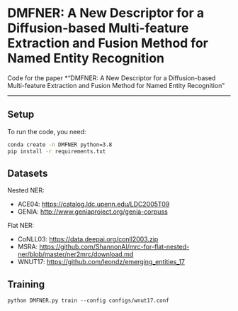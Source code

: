 # DMFNER: A New Descriptor for a Diffusion-based Multi-feature Extraction and Fusion Method for Named Entity Recognition

Code for the paper *“DMFNER: A New Descriptor for a Diffusion-based Multi-feature Extraction and Fusion Method for Named Entity Recognition”

---

##  Setup

To run the code, you need:

```bash
conda create -n DMFNER python=3.8
pip install -r requirements.txt
```

##  Datasets

Nested NER:
- ACE04: https://catalog.ldc.upenn.edu/LDC2005T09
- GENIA: http://www.geniaproject.org/genia-corpuss

Flat NER:
- CoNLL03: https://data.deepai.org/conll2003.zip
- MSRA: https://github.com/ShannonAI/mrc-for-flat-nested-ner/blob/master/ner2mrc/download.md
- WNUT17: https://github.com/leondz/emerging_entities_17

##  Training
```
python DMFNER.py train --config configs/wnut17.conf
```
